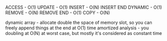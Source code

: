 
ACCESS - O(1)
UPDATE - O(1)
INSERT - O(N)
INSERT END DYNAMIC - O(1)
REMOVE - O(N)
REMOVE END - O(1)
COPY - O(N)

dynamic array - allocate double the space of memory slot, so you can freely append things at the end at O(1) time
amortized analysis - you doubling at O(N) at worst case, but mostly it's considered as constant time

